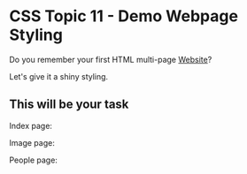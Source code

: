 # CSS Topic 11 - Demo Webpage Styling

Do you remember your first HTML multi-page [Website](https://github.com/macoto00/Frontend-Developer-Code-Lessons/tree/main/HTML%20Topics/Topics/Topic%204)? 

Let's give it a shiny styling.

## This will be your task

Index page:



Image page:



People page: 